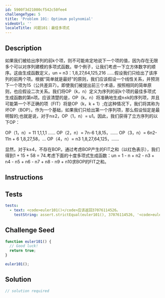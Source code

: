 ```yaml
---
id: 5900f3d21000cf542c50fee4
challengeType: 5
title: 'Problem 101: Optimum polynomial'
videoUrl: ''
localeTitle: 问题101：最佳多项式
---
```


## Description
<section id="description">如果我们被给出序列的前k个项，则不可能肯定地说下一个项的值，因为存在无限多个可以对序列建模的多项式函数。举个例子，让我们考虑一下立方体数字的顺序。这由生成函数定义，un = n3：1,8,27,64,125,216 ......假设我们只给出了该序列的前两个项。根据“简单就是最好”的原则，我们应该假设一个线性关系，并预测下一个项为15（公共差异7）。即使我们被提出前三个术语，按照相同的简单原则，也应假设二次关系。我们将OP（k，n）定义为序列的前k个项的最佳多项式生成函数的第n项。应该清楚的是，OP（k，n）将准确地生成n≤k的序列项，并且可能第一个不正确的项（FIT）将是OP（k，k + 1）;在这种情况下，我们将其称为坏OP（BOP）。作为一个基础，如果我们只给出第一个序列项，那么假设恒定是最明智的;也就是说，对于n≥2，OP（1，n）= u1。因此，我们获得了立方序列的以下OP： <p> OP（1，n）= 11 1,1,1,1 ...... OP（2，n）= 7n-6 1,8,15，...... OP（3，n）= 6n2-11n + 6 1,8,27,58，... OP（4，n）= n3 1,8,27,64,125，...... </p><p>显然，对于k≥4，不存在BOP。通过考虑BOP产生的FIT之和（以红色表示），我们得到1 + 15 + 58 = 74.考虑下面的十度多项式生成函数：un = 1  -  n + n2  -  n3 + n4  -  n5 + n6  -  n7 + n8  -  n9 + n10求BOP的FIT之和。 </p></section>

## Instructions
<section id="instructions">
</section>

## Tests
<section id='tests'>

```yml
tests:
  - text: <code>euler101()</code>应该返回37076114526。
    testString: assert.strictEqual(euler101(), 37076114526, '<code>euler101()</code> should return 37076114526.');

```

</section>

## Challenge Seed
<section id='challengeSeed'>

<div id='js-seed'>

```js
function euler101() {
  // Good luck!
  return true;
}

euler101();

```

</div>



</section>

## Solution
<section id='solution'>

```js
// solution required
```
</section>
